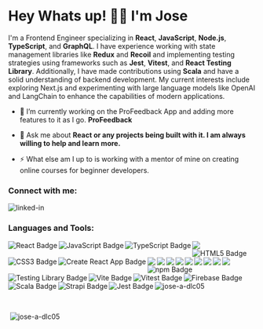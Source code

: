 <h1 align="left">Hey Whats up! 👋🏽 I'm Jose</h1>
<p align="left">I'm a Frontend Engineer specializing in <strong>React</strong>, <strong>JavaScript</strong>, <strong>Node.js</strong>, <strong>TypeScript</strong>, and <strong>GraphQL</strong>. I have experience working with state management libraries like <strong>Redux</strong> and <strong>Recoil</strong> and implementing testing strategies using frameworks such as <strong>Jest</strong>, <strong>Vitest</strong>, and <strong>React Testing Library</strong>. Additionally, I have made contributions using <strong>Scala</strong> and have a solid understanding of backend development. My current interests include exploring Next.js and experimenting with large language models like OpenAI and LangChain to enhance the capabilities of modern applications.
<br></p>

- 🔭 I’m currently working on the ProFeedback App and adding more features to it as I go. **ProFeedback**

- 💬 Ask me about **React or any projects being built with it. I am always willing to help and learn more.**

- ⚡ What else am I up to is working with a mentor of mine on creating online courses for beginner developers.

### Connect with me:
[<img align="left" alt="linked-in" src="https://img.shields.io/badge/linkedin-%230077B5.svg?&style=for-the-badge&logo=linkedin&logoColor=white" />](https://www.linkedin.com/in/jose-a-dlc05)
<br/>

<h3 align="left">Languages and Tools:</h3>
<img align="left" src="https://img.shields.io/badge/React-61DAFB?logo=react&logoColor=000&style=flat-square" alt="React Badge">
<img align="left" src="https://img.shields.io/badge/JavaScript-F7DF1E?logo=javascript&logoColor=000&style=flat-square" alt="JavaScript Badge">
<img align="left" src="https://img.shields.io/badge/TypeScript-3178C6?logo=typescript&logoColor=fff&style=flat-square" alt="TypeScript Badge">
<img align="left" src="https://img.shields.io/badge/Node.js-339933?style=flat&logo=node.js&logoColor=white" />
<img align="left" src="https://img.shields.io/badge/HTML5-E34F26?logo=html5&logoColor=fff&style=flat-square" alt="HTML5 Badge">
<img align="left" src="https://img.shields.io/badge/CSS3-1572B6?logo=css3&logoColor=fff&style=flat-square" alt="CSS3 Badge">
<img align="left" src="https://img.shields.io/badge/Create%20React%20App-09D3AC?logo=createreactapp&logoColor=fff&style=flat-square" alt="Create React App Badge">
<img align="left" src="https://img.shields.io/badge/Sass-CC6699?style=flat&logo=sass&logoColor=white"/>
<img align="left" src="https://img.shields.io/badge/Bootstrap-7952B3?style=flat&logo=bootstrap&logoColor=white"/>
<img align="left" src="https://img.shields.io/badge/Redux-764ABC?style=flat&logo=redux&logoColor=white"/>
<img align="left" src="https://img.shields.io/badge/React_Router-CA4245?style=flat&logo=react-router&logoColor=white" />
<img align="left" src="https://img.shields.io/badge/Cypress-69D3A7?style=flat&logo=cypress&logoColor=white"/>
<img align="left" src="https://img.shields.io/badge/PostgreSQL-4169E1?style=flat&logo=postgresql&logoColor=white"/>
<img align="left" src="https://img.shields.io/badge/GraphQL-E10098?logo=graphql&logoColor=fff&style=flat-square"/>
<img align="left" src="https://img.shields.io/badge/Apollo%20GraphQL-311C87?logo=apollographql&logoColor=fff&style=flat-square"/>
<img align="left" src="https://img.shields.io/badge/Express-000?logo=express&logoColor=fff&style=flat-square"/>
<img align="left" src="https://img.shields.io/badge/npm-CB3837?logo=npm&logoColor=fff&style=flat-square" alt="npm Badge">
<img align="left" src="https://img.shields.io/badge/Testing%20Library-E33332?logo=testinglibrary&logoColor=fff&style=flat-square" alt="Testing Library Badge">
<img align="left" src="https://img.shields.io/badge/Vite-646CFF?logo=vite&logoColor=fff&style=flat-square" alt="Vite Badge">
<img align="left" src="https://img.shields.io/badge/Vitest-6E9F18?logo=vitest&logoColor=fff&style=flat-square" alt="Vitest Badge">
<img align="left" src="https://img.shields.io/badge/Firebase-DD2C00?logo=firebase&logoColor=fff&style=flat-square" alt="Firebase Badge">
<img align="left" src="https://img.shields.io/badge/Scala-DC322F?logo=scala&logoColor=fff&style=flat-square" alt="Scala Badge">
<img align="left" src="https://img.shields.io/badge/Strapi-4945FF?logo=strapi&logoColor=fff&style=flat-square" alt="Strapi Badge">
<img align="left" src="https://img.shields.io/badge/Jest-C21325?logo=jest&logoColor=fff&style=flat-square" alt="Jest Badge">
<br/>
<br/>
<br/>
<div></div>
<p><img src="https://github-readme-stats.vercel.app/api/top-langs?username=jose-a-dlc05&show_icons=true&locale=en&layout=compact" alt="jose-a-dlc05" /></p>
<br/>
<p>&nbsp;<img src="https://github-readme-stats.vercel.app/api?username=jose-a-dlc05&show_icons=true&locale=en" alt="jose-a-dlc05" /></p>

